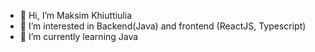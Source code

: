 - 👋 Hi, I’m Maksim Khiuttiulia
- 👀 I’m interested in Backend(Java) and frontend (ReactJS, Typescript)
- 🌱 I’m currently learning Java

<!---
maksim-khiuttiulia/maksim-khiuttiulia is a ✨ special ✨ repository because its `README.md` (this file) appears on your GitHub profile.
You can click the Preview link to take a look at your changes.
--->
